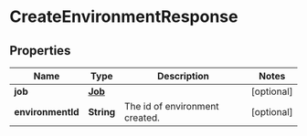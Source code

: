 

# CreateEnvironmentResponse


## Properties

| Name | Type | Description | Notes |
|------------ | ------------- | ------------- | -------------|
|**job** | [**Job**](Job.md) |  |  [optional] |
|**environmentId** | **String** | The id of environment created. |  [optional] |



